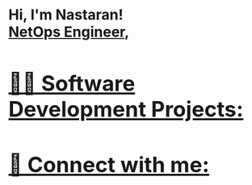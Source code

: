 <h1>Hi, I'm Nastaran! <br/><a href="https://github.com/nastaransadra">NetOps Engineer</a>, <a href="https://www.linkedin.com/in/nastaran-sadra/">

<h2>👨‍💻 Software Development Projects:</h2>




<h2> 🤳 Connect with me:</h2>


[linkedin]: https://www.linkedin.com/in/nastaran-sadra


